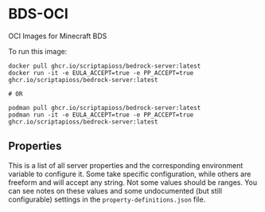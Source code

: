 # BDS-OCI

OCI Images for Minecraft BDS

To run this image:

```
docker pull ghcr.io/scriptapioss/bedrock-server:latest
docker run -it -e EULA_ACCEPT=true -e PP_ACCEPT=true ghcr.io/scriptapioss/bedrock-server:latest

# OR

podman pull ghcr.io/scriptapioss/bedrock-server:latest
podman run -it -e EULA_ACCEPT=true -e PP_ACCEPT=true ghcr.io/scriptapioss/bedrock-server:latest
```

## Properties

This is a list of all server properties and the corresponding
environment variable to configure it. Some take specific
configuration, while others are freeform and will accept any string.
Not some values should be ranges. You can see notes on these
values and some undocumented (but still configurable) settings
in the `property-definitions.json` file.
